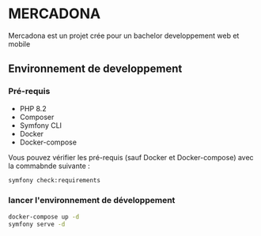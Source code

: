 # MERCADONA

Mercadona est un projet crée pour un bachelor developpement web et mobile 

## Environnement de developpement 

### Pré-requis 
* PHP 8.2
* Composer
* Symfony CLI
* Docker
* Docker-compose

Vous pouvez vérifier les pré-requis (sauf Docker et Docker-compose) avec la commabnde suivante : 
```bash
symfony check:requirements
```

### lancer l'environnement de développement 
```bash
docker-compose up -d
symfony serve -d